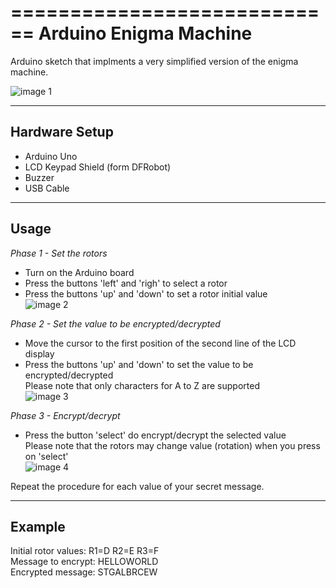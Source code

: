 ============================
Arduino Enigma Machine
============================

Arduino sketch that implments a very simplified version of the enigma machine.

![image 1](images/enigma-machine-1.png) 

----------------------------------
Hardware Setup
----------------------------------
* Arduino Uno 
* LCD Keypad Shield (form DFRobot)
* Buzzer
* USB Cable

----------------------------------
Usage
----------------------------------
*Phase 1 - Set the rotors*  
* Turn on the Arduino board
* Press the buttons 'left' and 'righ' to select a rotor
* Press the buttons 'up' and 'down' to set a rotor initial value  
![image 2](images/enigma-machine-2.png)  

*Phase 2 - Set the value to be encrypted/decrypted*  
* Move the cursor to the first position of the second line of the LCD display
* Press the buttons 'up' and 'down' to set the value to be encrypted/decrypted  
  Please note that only characters for A to Z are supported  
![image 3](images/enigma-machine-3.png)  

*Phase 3 - Encrypt/decrypt*  
* Press the button 'select' do encrypt/decrypt the selected value  
  Please note that the rotors may change value (rotation) when you press on 'select'  
![image 4](images/enigma-machine-4.png)  

Repeat the procedure for each value of your secret message.  

----------------------------------
Example
----------------------------------
Initial rotor values: R1=D R2=E R3=F  
Message to encrypt: HELLOWORLD  
Encrypted message: STGALBRCEW  
